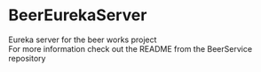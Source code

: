 # BeerEurekaServer

Eureka server for the beer works project \
For more information check out the README from the BeerService repository
